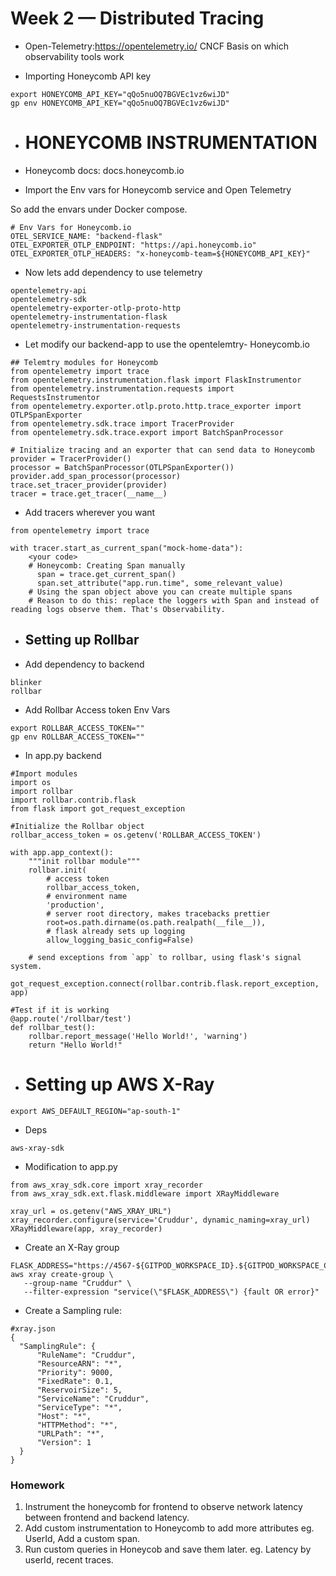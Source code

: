 # Week 2 — Distributed Tracing

- Open-Telemetry:https://opentelemetry.io/
CNCF Basis on which observability tools work

- Importing Honeycomb API key
```
export HONEYCOMB_API_KEY="qQo5nuOQ7BGVEc1vz6wiJD"
gp env HONEYCOMB_API_KEY="qQo5nuOQ7BGVEc1vz6wiJD"
```

- # HONEYCOMB INSTRUMENTATION
- Honeycomb docs: docs.honeycomb.io

- Import the Env vars for Honeycomb service and Open Telemetry

So add the envars under Docker compose.
```
# Env Vars for Honeycomb.io
OTEL_SERVICE_NAME: "backend-flask"
OTEL_EXPORTER_OTLP_ENDPOINT: "https://api.honeycomb.io"
OTEL_EXPORTER_OTLP_HEADERS: "x-honeycomb-team=${HONEYCOMB_API_KEY}"
```

- Now lets add dependency to use telemetry
```
opentelemetry-api 
opentelemetry-sdk 
opentelemetry-exporter-otlp-proto-http 
opentelemetry-instrumentation-flask 
opentelemetry-instrumentation-requests
```

- Let modify our backend-app to use the opentelemtry- Honeycomb.io
```
## Telemtry modules for Honeycomb
from opentelemetry import trace
from opentelemetry.instrumentation.flask import FlaskInstrumentor
from opentelemetry.instrumentation.requests import RequestsInstrumentor
from opentelemetry.exporter.otlp.proto.http.trace_exporter import OTLPSpanExporter
from opentelemetry.sdk.trace import TracerProvider
from opentelemetry.sdk.trace.export import BatchSpanProcessor
```

```
# Initialize tracing and an exporter that can send data to Honeycomb
provider = TracerProvider()
processor = BatchSpanProcessor(OTLPSpanExporter())
provider.add_span_processor(processor)
trace.set_tracer_provider(provider)
tracer = trace.get_tracer(__name__)
```

- Add tracers wherever you want
```
from opentelemetry import trace

with tracer.start_as_current_span("mock-home-data"):
    <your code>
    # Honeycomb: Creating Span manually
      span = trace.get_current_span()
      span.set_attribute("app.run.time", some_relevant_value)
    # Using the span object above you can create multiple spans
    # Reason to do this: replace the loggers with Span and instead of reading logs observe them. That's Observability.
```

- ## Setting up Rollbar

- Add dependency to backend 
```
blinker
rollbar
```

- Add Rollbar Access token Env Vars
```
export ROLLBAR_ACCESS_TOKEN=""
gp env ROLLBAR_ACCESS_TOKEN=""
```

- In app.py backend

```
#Import modules
import os
import rollbar
import rollbar.contrib.flask
from flask import got_request_exception

#Initialize the Rollbar object
rollbar_access_token = os.getenv('ROLLBAR_ACCESS_TOKEN')

with app.app_context():
    """init rollbar module"""
    rollbar.init(
        # access token
        rollbar_access_token,
        # environment name
        'production',
        # server root directory, makes tracebacks prettier
        root=os.path.dirname(os.path.realpath(__file__)),
        # flask already sets up logging
        allow_logging_basic_config=False)

    # send exceptions from `app` to rollbar, using flask's signal system.
    got_request_exception.connect(rollbar.contrib.flask.report_exception, app)

#Test if it is working
@app.route('/rollbar/test')
def rollbar_test():
    rollbar.report_message('Hello World!', 'warning')
    return "Hello World!"
```

- # Setting up AWS X-Ray
```
export AWS_DEFAULT_REGION="ap-south-1"
```

- Deps
```
aws-xray-sdk
```

- Modification to app.py
```
from aws_xray_sdk.core import xray_recorder
from aws_xray_sdk.ext.flask.middleware import XRayMiddleware

xray_url = os.getenv("AWS_XRAY_URL")
xray_recorder.configure(service='Cruddur', dynamic_naming=xray_url)
XRayMiddleware(app, xray_recorder)
```

- Create an X-Ray group
```
FLASK_ADDRESS="https://4567-${GITPOD_WORKSPACE_ID}.${GITPOD_WORKSPACE_CLUSTER_HOST}"
aws xray create-group \
   --group-name "Cruddur" \
   --filter-expression "service(\"$FLASK_ADDRESS\") {fault OR error}"
```

- Create a Sampling rule:
```
#xray.json
{
  "SamplingRule": {
      "RuleName": "Cruddur",
      "ResourceARN": "*",
      "Priority": 9000,
      "FixedRate": 0.1,
      "ReservoirSize": 5,
      "ServiceName": "Cruddur",
      "ServiceType": "*",
      "Host": "*",
      "HTTPMethod": "*",
      "URLPath": "*",
      "Version": 1
  }
}
```





### Homework
1. Instrument the honeycomb for frontend to observe network latency between frontend and backend latency.
2. Add custom instrumentation to Honeycomb to add more attributes eg. UserId, Add a custom span.
3. Run custom queries in Honeycob and save them later. eg. Latency by userId, recent traces.